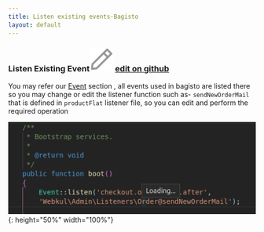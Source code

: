 ```yaml
---
title: Listen existing events-Bagisto
layout: default
---
```


### Listen Existing Event<span class="edit-github"><img src="/assets/images/Icon-Pencil-Large.svg"/> <a href="https://github.com/bagisto/bagisto-docs/blob/master/listen_event.md">edit on github</a></span>

You may refer our [Event](events.html) section , all events used in bagisto are listed there so you may change or edit the listener function such as- `sendNewOrderMail` that is defined in `productFlat` listener file, so you can edit and perform the required operation

![Bagisto Root Directory](assets/images/Bagisto_Docs_Images/Events/define-event.png){: height="50%" width="100%"}


